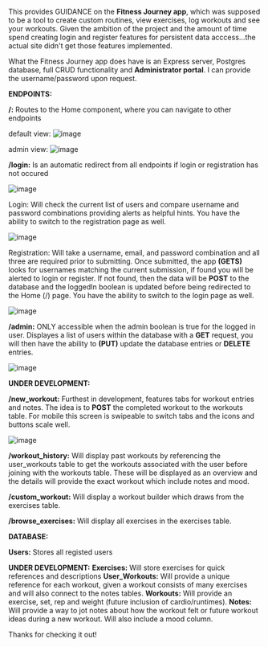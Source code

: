 This provides GUIDANCE on the **Fitness Journey app**, which was supposed to be a tool to create custom routines, view exercises, log workouts and see your workouts. Given the ambition of the project and the amount of time spend creating login and register features for persistent data acccess...the actual site didn't get those features implemented.

What the Fitness Journey app does have is an Express server, Postgres database, full CRUD functionality and **Administrator portal**. I can provide the username/password upon request.

**ENDPOINTS:**

**/:** Routes to the Home component, where you can navigate to other endpoints

  default view:
  ![image](https://user-images.githubusercontent.com/83915121/126844567-f0b21ccb-08c1-41bf-9d40-1ef1114d2a97.png)

  admin view:
  ![image](https://user-images.githubusercontent.com/83915121/126844533-f1b09d53-bdf5-4665-9a8a-fa5a51db4728.png)

**/login:** Is an automatic redirect from all endpoints if login or registration has not occured

![image](https://user-images.githubusercontent.com/83915121/126843157-9b4dfbae-6bc9-4c55-b6e1-92ddb92dadf5.png)

  Login: Will check the current list of users and compare username and password combinations providing alerts as helpful hints. You have the ability to switch to the  registration page as well.
  
  ![image](https://user-images.githubusercontent.com/83915121/126844072-deadb766-e309-402c-8f7d-edad642c219e.png)
  
  Registration: Will take a username, email, and password combination and all three are required prior to submitting. Once submitted, the app **(GETS)** looks for usernames matching the current submission, if found you will be alerted to login or register. If not found, then the data will be **POST** to the database and the loggedIn boolean is updated before being redirected to the Home (/) page. You have the ability to switch to the login page as well.
  
  ![image](https://user-images.githubusercontent.com/83915121/126844097-ec7e755c-6e2b-4d6a-a17a-5a390ec86413.png)

**/admin:** ONLY accessible when the admin boolean is true for the logged in user. Displayes a list of users within the database with a **GET** request, you will then have the ability to **(PUT)** update the database entries or **DELETE** entries.

![image](https://user-images.githubusercontent.com/83915121/126845580-ecd83764-5531-4426-ad1c-6ed8fe022628.png)

**UNDER DEVELOPMENT:**

**/new_workout:** Furthest in development, features tabs for workout entries and notes. The idea is to **POST** the completed workout to the workouts table. For mobile this screen is swipeable to switch tabs and the icons and buttons scale well.

![image](https://user-images.githubusercontent.com/83915121/126844916-45b970a5-cee2-43a2-9ccb-f381046ca13c.png)

**/workout_history:** Will display past workouts by referencing the user_workouts table to get the workouts associated with the user before joining with the workouts table. These will be displayed as an overview and the details will provide the exact workout which include notes and mood.

**/custom_workout:** Will display a workout builder which draws from the exercises table.

**/browse_exercises:** Will display all exercises in the exercises table.

**DATABASE:**

  **Users:** Stores all registed users
  
  **UNDER DEVELOPMENT:**
  **Exercises:** Will store exercises for quick references and descriptions
  **User_Workouts:** Will provide a unique reference for each workout, given a workout consists of many exercises and will also connect to the notes tables.
  **Workouts:** Will provide an exercise, set, rep and weight (future inclusion of cardio/runtimes).
  **Notes:** Will provide a way to jot notes about how the workout felt or future workout ideas during a new workout. Will also include a mood column.
  
  Thanks for checking it out!
  
